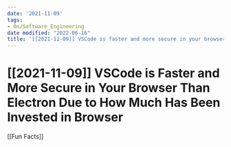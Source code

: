 ```yaml
---
date: '2021-11-09'
tags:
- On/Software_Engineering
date modified: "2022-06-16"
title: '[[2021-11-09]] VSCode is faster and more secure in your browser than electron due to how much has been invested in browser'
---
```


# [[2021-11-09]] VSCode is Faster and More Secure in Your Browser Than Electron Due to How Much Has Been Invested in Browser
[[Fun Facts]]
